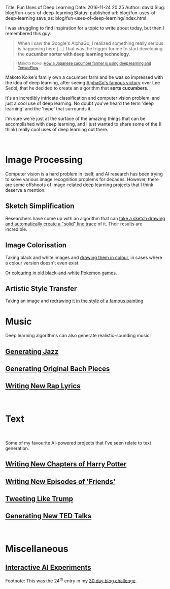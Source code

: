Title: Fun Uses of Deep Learning
Date: 2016-11-24 20:25
Author: david
Slug: blog/fun-uses-of-deep-learning
Status: published
url: blog/fun-uses-of-deep-learning
save_as: blog/fun-uses-of-deep-learning/index.html

I was struggling to find inspiration for a topic to write about today,
but then I remembered this guy.

> When I saw the Google's AlphaGo, I realized something really serious
> is happening here \[...\] That was the trigger for me to start
> developing the **cucumber sorter with deep learning technology**.

> <small>Makoto Koike, [How a Japanese cucumber farmer is using deep learning and TensorFlow](https://cloud.google.com/blog/big-data/2016/08/how-a-japanese-cucumber-farmer-is-using-deep-learning-and-tensorflow)</small>


Makoto Koike's family own a cucumber farm and he was so impressed with
the idea of deep learning, after seeing [AlphaGo's famous victory](https://deepmind.com/research/alphago/) over Lee Sedol, that he
decided to create an algorithm that **sorts cucumbers**.

It's an incredibly intricate classification and computer vision problem,
and just a cool use of deep learning. No doubt you've heard the term
'deep learning' and the 'hype' that surrounds it.

I'm sure we're just at the surface of the amazing things that can be
accomplished with deep learning, and I just wanted to share some of the
(I think) really cool uses of deep learning out there.

 

# Image Processing

Computer vision is a hard problem in itself, and AI research has been
trying to solve various image recognition problems for decades. However,
there are some offshoots of image-related deep learning projects that I
think deserve a mention.

## Sketch Simplification

Researchers have come up with an algorithm that can [take a sketch drawing and automatically create a "solid" line trace](http://hi.cs.waseda.ac.jp/~esimo/en/research/sketch/) of it.
Their results are incredible.

## Image Colorisation

Taking black and white images and [drawing them in colour](http://hi.cs.waseda.ac.jp/~iizuka/projects/colorization/en/), in
cases where a colour version doesn't even exist.

Or [colouring in old black-and-white Pokemon games](https://github.com/cameronfabbri/Colorful-Image-Colorization).

## Artistic Style Transfer

Taking an image and [redrawing it in the style of a famous painting](https://blogs.nvidia.com/blog/2016/05/25/deep-learning-paints-videos/).


# Music

Deep learning algorithms can also generate realistic-sounding music!

## [Generating Jazz](http://deepjazz.io/)

## [Generating Original Bach Pieces](http://bachbot.com)

## [Writing New Rap Lyrics](https://swarbrickjones.wordpress.com/2016/11/07/deeprhyme-d-prime-generating-dope-rhymes-with-deep-learning/)
 

# Text
 

Some of my favourite AI-powered projects that I've seen relate to text
generation.

## [Writing New Chapters of Harry Potter](https://medium.com/deep-writing/harry-potter-written-by-artificial-intelligence-8a9431803da6#.ywwzc78we)

## [Writing New Episodes of 'Friends'](https://twitter.com/_pandy/status/689209034143084547)

## [Tweeting Like Trump](https://twitter.com/deepdrumpf)

## [Generating New TED Talks](https://medium.com/&64;samim/ted-rnn-machine-generated-ted-talks-3dd682b894c0#.46e1blsx1)
 

# Miscellaneous 

## [Interactive AI Experiments](https://aiexperiments.withgoogle.com/)

Footnote: This was the 24<sup>th</sup> entry in my [30 day blog challenge](/blog/30-posts-in-30-days/).
